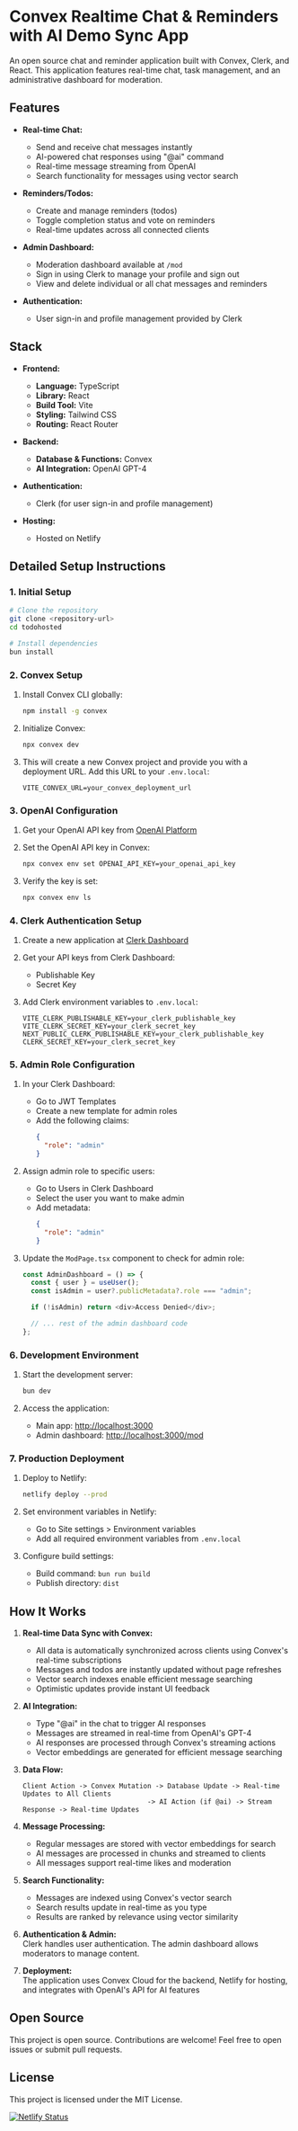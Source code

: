 # Convex Realtime Chat & Reminders with AI Demo Sync App

An open source chat and reminder application built with Convex, Clerk, and React. This application features real-time chat, task management, and an administrative dashboard for moderation.

## Features

- **Real-time Chat:**
  - Send and receive chat messages instantly
  - AI-powered chat responses using "@ai" command
  - Real-time message streaming from OpenAI
  - Search functionality for messages using vector search
- **Reminders/Todos:**

  - Create and manage reminders (todos)
  - Toggle completion status and vote on reminders
  - Real-time updates across all connected clients

- **Admin Dashboard:**

  - Moderation dashboard available at `/mod`
  - Sign in using Clerk to manage your profile and sign out
  - View and delete individual or all chat messages and reminders

- **Authentication:**
  - User sign-in and profile management provided by Clerk

## Stack

- **Frontend:**

  - **Language:** TypeScript
  - **Library:** React
  - **Build Tool:** Vite
  - **Styling:** Tailwind CSS
  - **Routing:** React Router

- **Backend:**

  - **Database & Functions:** Convex
  - **AI Integration:** OpenAI GPT-4

- **Authentication:**

  - Clerk (for user sign-in and profile management)

- **Hosting:**
  - Hosted on Netlify

## Detailed Setup Instructions

### 1. Initial Setup

```bash
# Clone the repository
git clone <repository-url>
cd todohosted

# Install dependencies
bun install
```

### 2. Convex Setup

1. Install Convex CLI globally:

   ```bash
   npm install -g convex
   ```

2. Initialize Convex:

   ```bash
   npx convex dev
   ```

3. This will create a new Convex project and provide you with a deployment URL. Add this URL to your `.env.local`:
   ```env
   VITE_CONVEX_URL=your_convex_deployment_url
   ```

### 3. OpenAI Configuration

1. Get your OpenAI API key from [OpenAI Platform](https://platform.openai.com/api-keys)

2. Set the OpenAI API key in Convex:

   ```bash
   npx convex env set OPENAI_API_KEY=your_openai_api_key
   ```

3. Verify the key is set:
   ```bash
   npx convex env ls
   ```

### 4. Clerk Authentication Setup

1. Create a new application at [Clerk Dashboard](https://dashboard.clerk.dev)

2. Get your API keys from Clerk Dashboard:

   - Publishable Key
   - Secret Key

3. Add Clerk environment variables to `.env.local`:
   ```env
   VITE_CLERK_PUBLISHABLE_KEY=your_clerk_publishable_key
   VITE_CLERK_SECRET_KEY=your_clerk_secret_key
   NEXT_PUBLIC_CLERK_PUBLISHABLE_KEY=your_clerk_publishable_key
   CLERK_SECRET_KEY=your_clerk_secret_key
   ```

### 5. Admin Role Configuration

1. In your Clerk Dashboard:

   - Go to JWT Templates
   - Create a new template for admin roles
   - Add the following claims:
     ```json
     {
       "role": "admin"
     }
     ```

2. Assign admin role to specific users:

   - Go to Users in Clerk Dashboard
   - Select the user you want to make admin
   - Add metadata:
     ```json
     {
       "role": "admin"
     }
     ```

3. Update the `ModPage.tsx` component to check for admin role:

   ```typescript
   const AdminDashboard = () => {
     const { user } = useUser();
     const isAdmin = user?.publicMetadata?.role === "admin";

     if (!isAdmin) return <div>Access Denied</div>;

     // ... rest of the admin dashboard code
   };
   ```

### 6. Development Environment

1. Start the development server:

   ```bash
   bun dev
   ```

2. Access the application:
   - Main app: [http://localhost:3000](http://localhost:3000)
   - Admin dashboard: [http://localhost:3000/mod](http://localhost:3000/mod)

### 7. Production Deployment

1. Deploy to Netlify:

   ```bash
   netlify deploy --prod
   ```

2. Set environment variables in Netlify:

   - Go to Site settings > Environment variables
   - Add all required environment variables from `.env.local`

3. Configure build settings:
   - Build command: `bun run build`
   - Publish directory: `dist`

## How It Works

1. **Real-time Data Sync with Convex:**

   - All data is automatically synchronized across clients using Convex's real-time subscriptions
   - Messages and todos are instantly updated without page refreshes
   - Vector search indexes enable efficient message searching
   - Optimistic updates provide instant UI feedback

2. **AI Integration:**

   - Type "@ai" in the chat to trigger AI responses
   - Messages are streamed in real-time from OpenAI's GPT-4
   - AI responses are processed through Convex's streaming actions
   - Vector embeddings are generated for efficient message searching

3. **Data Flow:**

   ```
   Client Action -> Convex Mutation -> Database Update -> Real-time Updates to All Clients
                                  -> AI Action (if @ai) -> Stream Response -> Real-time Updates
   ```

4. **Message Processing:**

   - Regular messages are stored with vector embeddings for search
   - AI messages are processed in chunks and streamed to clients
   - All messages support real-time likes and moderation

5. **Search Functionality:**

   - Messages are indexed using Convex's vector search
   - Search results update in real-time as you type
   - Results are ranked by relevance using vector similarity

6. **Authentication & Admin:**  
   Clerk handles user authentication. The admin dashboard allows moderators to manage content.

7. **Deployment:**  
   The application uses Convex Cloud for the backend, Netlify for hosting, and integrates with OpenAI's API for AI features

## Open Source

This project is open source. Contributions are welcome! Feel free to open issues or submit pull requests.

## License

This project is licensed under the MIT License.

[![Netlify Status](https://api.netlify.com/api/v1/badges/3ed77b58-4c94-4674-9443-f2ed21fe9669/deploy-status)](https://app.netlify.com/sites/insyc/deploys)
